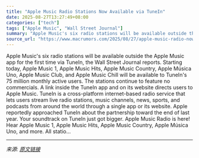 ```yaml
---
title: "Apple Music Radio Stations Now Available via TuneIn"
date: 2025-08-27T13:27:49+08:00
categories: ["tech"]
tags: ["Apple Music", "Wall Street Journal"]
summary: "Apple Music's six radio stations will be available outside the &zwnj;Apple Music&zwnj; app for the first time via TuneIn, the Wall Street Journal reports. Starting today, &zwnj;Apple Music&zwnj; 1, &z"
source_url: "https://www.macrumors.com/2025/08/27/apple-music-radio-now-in-tunein/"
---
```


Apple Music's six radio stations will be available outside the &zwnj;Apple Music&zwnj; app for the first time via TuneIn, the Wall Street Journal reports. Starting today, &zwnj;Apple Music&zwnj; 1, &zwnj;Apple Music&zwnj; Hits, &zwnj;Apple Music&zwnj; Country, Apple Música Uno, &zwnj;Apple Music&zwnj; Club, and &zwnj;Apple Music&zwnj; Chill will be available to TuneIn's 75 million monthly active users. The stations continue to feature no commercials. A link inside the TuneIn app and on its website directs users to &zwnj;Apple Music&zwnj;. TuneIn is a cross-platform internet-based radio service that lets users stream live radio stations, music channels, news, sports, and podcasts from around the world through a single app or its website. Apple reportedly approached TuneIn about the partnership toward the end of last year. Your soundtrack on TuneIn just got bigger. Apple Music Radio is here! Hear Apple Music 1, Apple Music Hits, Apple Music Country, Apple Música Uno, and more. All statio...

---

*来源: [原文链接](https://www.macrumors.com/2025/08/27/apple-music-radio-now-in-tunein/)*
